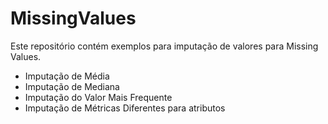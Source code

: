 # MissingValues

Este repositório contém exemplos para imputação de valores para Missing Values. 
- Imputação de Média
- Imputação de Mediana
- Imputação do Valor Mais Frequente
- Imputação de Métricas Diferentes para atributos
